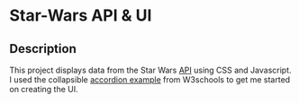 # Star-Wars API & UI
## Description
This project displays data from the Star Wars [API](https://swapi.co/) using CSS and Javascript. I used the collapsible [accordion example](https://www.w3schools.com/howto/howto_js_accordion.asp) from W3schools to get me started on creating the UI. 
